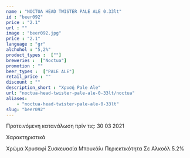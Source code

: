 ```yaml
---
name : "NOCTUA HEAD TWISTER PALE ALE 0.33lt"
id : "beer092"
price : "2.1"
url : ""
image : "beer092.jpg"
price : "2.1"
language : "gr"
alchohol : "5,2%"
product_types :  [""]
breweries :  ["Noctua"]
promotion : ""
beer_types :  ["PALE ALE"]
retail_price : ""
discount : ""
description_short : "Χρυσή Pale Ale"
url: "noctua-head-twister-pale-ale-0-33lt/noctua"
aliases: 
    - "noctua-head-twister-pale-ale-0-33lt"
slug: "beer092"
---
```


Προτεινόμενη κατανάλωση πρίν τις: 30 03 2021

Χαρακτηριστικά

Χρώμα
Χρυσαφί
Συσκευασία
Μπουκάλι
Περιεκτικότητα Σε Αλκοόλ
5.2%